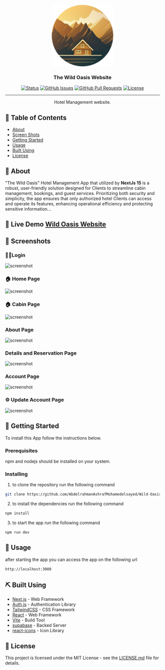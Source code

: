 <p align="center">
  <a href="" rel="noopener">
 <img src=".//app/icon.png" alt="Project logo" width="200"></a>
 </a>
</p>

<h3 align="center">The Wild Oasis Website</h3>

<div align="center">

[![Status](https://img.shields.io/badge/status-active-success.svg)]()
[![GitHub Issues](https://img.shields.io/github/issues/kylelobo/The-Documentation-Compendium.svg)](https://github.com/kylelobo/The-Documentation-Compendium/issues)
[![GitHub Pull Requests](https://img.shields.io/github/issues-pr/kylelobo/The-Documentation-Compendium.svg)](https://github.com/kylelobo/The-Documentation-Compendium/pulls)
[![License](https://img.shields.io/badge/license-MIT-blue.svg)](/LICENSE)

</div>

---

<p align="center"> Hotel Management website.
    <br> 
</p>

## 📝 Table of Contents

- [About](#about)
- [Screen Shots](#screen_shots)
- [Getting Started](#getting_started)
- [Usage](#usage)
- [Built Using](#built_using)
- [License](#license)

## 🧐 About <a name = "about"></a>

"The Wild Oasis" Hotel Management App that utilized by **NextJs 15** is a robust, user-friendly solution designed for Clients to streamline cabin management, bookings, and guest services. Prioritizing both security and simplicity, the app ensures that only authorized hotel Clients can access and operate its features, enhancing operational efficiency and protecting sensitive information...

## 🚀 Live Demo <a name = "life_demo" href="https://wild-oasis-dusky.vercel.app/" >Wild Oasis Website</a>

## 📸 Screenshots <a name = "screen_shots"></a>

### 🚶‍➡️Login

![screenshot](https://github.com/AbdelrahmanAshrafMohamedelsayed/Wild-Oasis/tree/master/screenshots/login-page.png?raw=true)

### 🏠 Home Page

![screenshot](https://github.com/AbdelrahmanAshrafMohamedelsayed/Wild-Oasis/tree/master/screenshots/home-page.png?raw=true)

### 🏠 Cabin Page

![screenshot](https://github.com/AbdelrahmanAshrafMohamedelsayed/Wild-Oasis/tree/master/screenshots/cabins-page.png?raw=true)

### About Page

![screenshot](https://github.com/AbdelrahmanAshrafMohamedelsayed/Wild-Oasis/tree/master/screenshots/about-page.png?raw=true)

### Details and Reservation Page

![screenshot](https://github.com/AbdelrahmanAshrafMohamedelsayed/Wild-Oasis/tree/master/screenshots/DetailsandReservation-page.png?raw=true)

### Account Page

![screenshot](https://github.com/AbdelrahmanAshrafMohamedelsayed/Wild-Oasis/tree/master/screenshots/account-page.png?raw=true)

### ⚙️ Update Account Page

![screenshot](https://github.com/AbdelrahmanAshrafMohamedelsayed/Wild-Oasis/tree/master/screenshots/update-profile-page.png?raw=true)

## 🏁 Getting Started <a name = "getting_started"></a>

To install this App follow the instructions below.

### Prerequisites

npm and nodejs should be installed on your system.

### Installing

1. to clone the repository run the following command

```bash
git clone https://github.com/AbdelrahmanAshrafMohamedelsayed/Wild-Oasis.git
```

2. to install the dependencies run the following command

```bash
npm install
```

3. to start the app run the following command

```bash
npm run dev
```

## 🎈 Usage <a name="usage"></a>

after starting the app you can access the app on the following url

```bash
http://localhost:3000
```

## ⛏️ Built Using <a name = "built_using"></a>

- [Next.js](https://nextjs.org/) - Web Framework
- [Auth.js](https://authjs.dev/) - Authentication Library
- [TailwindCSS](https://tailwindcss.com/) - CSS Framework
- [React](https://reactjs.org/) - Web Framework
- [Vite](https://vitejs.dev/) - Build Tool
- [supabase](https://supabase.com/) - Backed Server
- [react-icons](https://react-icons.github.io/react-icons/) - Icon Library

## 📄 License <a name = "authors"></a>

This project is licensed under the MIT License - see the [LICENSE.md](/LICENSE) file for details.
